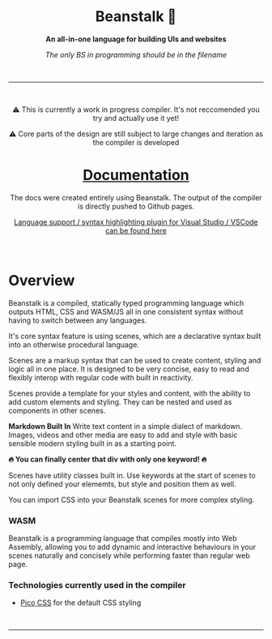 <div align="center">

  <h1>Beanstalk 🌱</h1>

  <p>
    <strong>An all-in-one language for building UIs and websites</strong>
  </p>

  *The only BS in programming should be in the filename*

  <br>

  ---
  <br>
  <p>⚠️ This is currently a work in progress compiler. It's not reccomended you try and actually use it yet!</p>
  <p>⚠️ Core parts of the design are still subject to large changes and iteration as the compiler is developed</p>

  <h1>
    <a href="https://h3licopter.github.io/beanstalk">
      Documentation
    </a>
  </h1>
  <p>The docs were created entirely using Beanstalk. The output of the compiler is directly pushed to Github pages.</p>
  <a href="https://github.com/H3licopter/beanstalk-plugin">Language support / syntax highlighting plugin for Visual Studio / VSCode can be found here</a>

</div>
<br>
<br>

# Overview
Beanstalk is a compiled, statically typed programming language which outputs HTML, CSS and WASM/JS all in one consistent syntax without having to switch between any languages. 

It's core syntax feature is using scenes, which are a declarative syntax built into an otherwise procedural language.

Scenes are a markup syntax that can be used to create content, styling and logic all in one place. It is designed to be very concise, easy to read and flexibly interop with regular code with built in reactivity.

Scenes provide a template for your styles and content, with the ability to add custom elements and styling.
They can be nested and used as components in other scenes.

**Markdown Built In**
Write text content in a simple dialect of markdown. Images, videos and other media are easy to add and style with basic sensible modern styling built in as a starting point.

**🔥 You can finally center that div with only one keyword! 🔥**

Scenes have utility classes built in. Use keywords at the start of scenes to not only defined your elememts, but style and position them as well.

You can import CSS into your Beanstalk scenes for more complex styling.

### WASM
Beanstalk is a programming language that compiles mostly into Web Assembly, allowing you to add dynamic and interactive behaviours in your scenes naturally and concisely while performing faster than regular web page.

### Technologies currently used in the compiler
- [Pico CSS](https://picocss.com/) for the default CSS styling

<br>

---